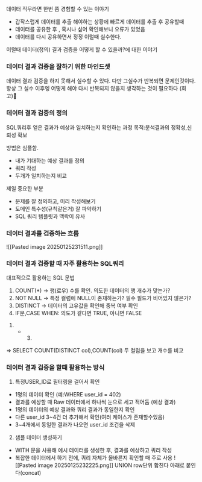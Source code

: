 데이터 직무라면 한번 쯤 경험할 수 있는 이야기
- 갑작스럽게 데이터를 추출 해야하는 상황에 빠르게 데이터를 추출 후 공유할때
- 데이터를 공유한 후 , 혹시나 싶어 확인해보니 오류가 있었음
- 데이터를 다시 공유하면서 정정
이럴때 실수한다.

이럴때 데이터(정의) 결과 검증을 어떻게 할 수 있을까?에 대한 이야기



### 데이터 결과 검증을 잘하기 위한 마인드셋
데이터 결과 검증을 하지 못해서 실수할 수 있다.
다만 그실수가 반복되면 문제인것이다.
항상 그 실수 이후엥 어떻게 해야 다시 반복되지 않을지 생각하는 것이 필요하다 (회고)


### 데이터 결과 검증의 정의
SQL쿼리후 얻은 결과가 예상과 일치하는지 확인하는 과정
목적:분석결과의 정확성,신뢰성 확보


방법은 심플함.
- 내가 기대하는 예상 결과를 정의
- 쿼리 작성
- 두개가 일치하는지 비교


제일 중요한 부분
- 문제를 잘 정의하고, 미리 작성해보기
- 도메인 특수성(규칙같은거) 잘 파악하기
- SQL 쿼리 템플릿과 맥락이 유사

### 데이터 결과를 검증하는 흐름
![[Pasted image 20250125231511.png]]

### 데이터 결과 검증할 때 자주 활용하는 SQL쿼리
대표적으로 활용하는 SQL 문법
1. COUNT(\*) -> 행(로우) 수를 확인. 의도한 데이터의 행 개수가 맞는가?
2. NOT NULL -> 특정 컬럼에 NULL이 존재하는가? 필수 필드가 비어있지 않은가?
3. DISTINCT -> 데이터의 고유값을 확인해 중복 여부 확인
4. IF문,CASE WHEN: 의도가 같다면 TRUE, 아니면 FALSE

1)  + 3)
=> SELECT COUNT(DISTINCT col),COUNT(col) 두 컬럼을 보고 개수를 비교

### 데이터 결과 검증을 할때 활용하는 방식
1. 특정USER_ID로 필터링을 걸어서 확인
- 1명의 데이터 확인 (예:WHERE user_id = 402)
- 결과를 예상할 때 Raw 데이터에서 하나씩 눈으로 세고 적어둠 (예상 결과)
- 1명의 데이터의 예상 결과와 쿼리 결과가 동일한지 확인
- 다른 user_id 3~4건 더 추가해서 확인(여러 케이스가 존재할수있음)
- 3~4개에서 동일한 결과가 나오면 user_id 조건을 삭제

2.  샘플 데이터 생성하기
- WITH 문을 사용해 예시 데이터를 생성한 후, 결과를 예상하고 쿼리 작성
- 복잡한 데이터에서 하기 전에, 쿼리 자체가 올바른지 확인할 때 주로 사용
![[Pasted image 20250125232225.png]]
UNION row단위 합친다 아래로 붙인다(concat)

